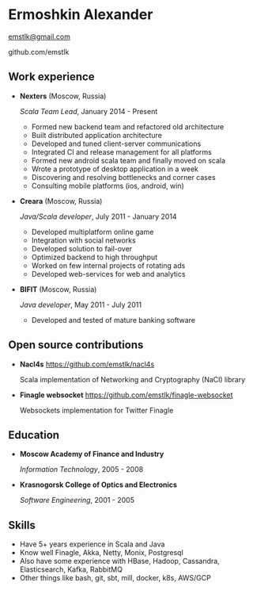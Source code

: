 Ermoshkin Alexander
===================

emstlk@gmail.com

github.com/emstlk

Work experience
---------------

* **Nexters** (Moscow, Russia)

  *Scala Team Lead*, January 2014 - Present
  
  - Formed new backend team and refactored old architecture
  - Built distributed application architecture
  - Developed and tuned client-server communications
  - Integrated CI and release management for all platforms
  - Formed new android scala team and finally moved on scala
  - Wrote a prototype of desktop application in a week
  - Discovering and resolving bottlenecks and corner cases
  - Consulting mobile platforms (ios, android, win)
  
* **Creara** (Moscow, Russia)

  *Java/Scala developer*, July 2011 - January 2014
  
  - Developed multiplatform online game 
  - Integration with social networks 
  - Developed solution to fail-over
  - Optimized backend to high throughput
  - Worked on few internal projects of rotating ads
  - Developed web-services for web and analytics

* **BIFIT** (Moscow, Russia)

  *Java developer*, May 2011 - July 2011
  
  - Developed and tested of mature banking software

Open source contributions
--------------------

* **Nacl4s** https://github.com/emstlk/nacl4s

  Scala implementation of Networking and Cryptography (NaCl) library

* **Finagle websocket** https://github.com/emstlk/finagle-websocket
  
  Websockets implementation for Twitter Finagle

Education
---------

* **Moscow Academy of Finance and Industry**
  
  *Information Technology*, 2005 - 2008
  
* **Krasnogorsk College of Optics and Electronics** 

  *Software Engineering*, 2001 - 2005

Skills
------

* Have 5+ years experience in Scala and Java
* Know well Finagle, Akka, Netty, Monix, Postgresql
* Also have some experience with HBase, Hadoop, Cassandra, Elasticsearch, Kafka, RabbitMQ
* Other things like bash, git, sbt, mill, docker, k8s, AWS/GCP

